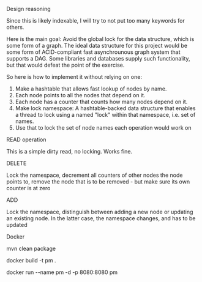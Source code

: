 Design reasoning

Since this is likely indexable, I will try to not put too many keywords for others.

Here is the main goal: Avoid the global lock for the data structure, which is some form of a graph. The ideal data structure for this project would be some form of ACID-compliant fast asynchrounous graph system that supports a DAG. Some libraries and databases supply such functionality, but that would defeat the point of the exercise.

So here is how to implement it without relying on one:

1. Make a hashtable that allows fast lookup of nodes by name.
2. Each node points to all the nodes that depend on it.
3. Each node has a counter that counts how many nodes depend on it.
4. Make lock namespace: A hashtable-backed data structure that enables a thread to lock using a named "lock" within that namespace, i.e. set of names.
5. Use that to lock the set of node names each operation would work on

READ operation

This is a simple dirty read, no locking. Works fine.

DELETE

Lock the namespace, decrement all counters of other nodes the node points to, remove the node that is to be removed - but make sure its own counter is at zero

ADD

Lock the namespace, distinguish between adding a new node or updating an existing node. In the latter case, the namespace changes, and has to be updated


Docker

mvn clean package

docker build -t pm .

docker run --name pm -d -p 8080:8080 pm